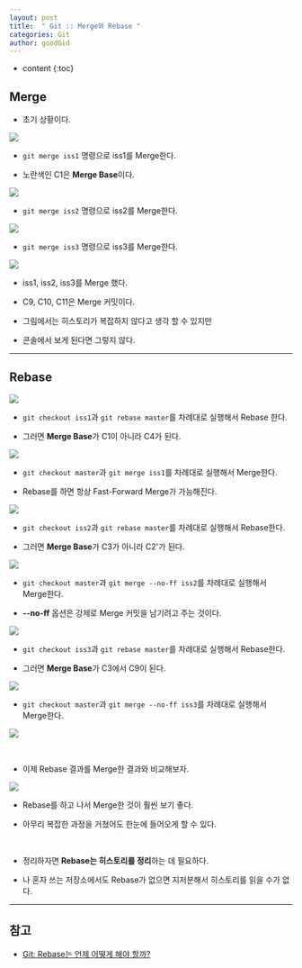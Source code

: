 ```yaml
---
layout: post
title:  " Git :: Merge와 Rebase "
categories: Git
author: goodGid
---
```

* content
{:toc}

## Merge

* 초기 상황이다.

![](/assets/img/git/git_merge_vs_rebase_1.png)

* `git merge iss1` 명령으로 iss1를 Merge한다. 

* 노란색인 C1은 **Merge Base**이다.












![](/assets/img/git/git_merge_vs_rebase_2.png)

* `git merge iss2` 명령으로 iss2를 Merge한다.

![](/assets/img/git/git_merge_vs_rebase_3.png)

* `git merge iss3` 명령으로 iss3를 Merge한다.

![](/assets/img/git/git_merge_vs_rebase_4.png)

* iss1, iss2, iss3를 Merge 했다. 

* C9, C10, C11은 Merge 커밋이다. 

* 그림에서는 히스토리가 복잡하지 않다고 생각 할 수 있지만

* 콘솔에서 보게 된다면 그렇지 않다.

---


## Rebase

![](/assets/img/git/git_merge_vs_rebase_5.png)

* `git checkout iss1`과 `git rebase master`를 차례대로 실행해서 Rebase 한다. 

* 그러면 **Merge Base**가 C1이 아니라 C4가 된다.

![](/assets/img/git/git_merge_vs_rebase_6.png)

* `git checkout master`과 `git merge iss1`를 차례대로 실행해서 Merge한다. 

* Rebase를 하면 항상 Fast-Forward Merge가 가능해진다. 



![](/assets/img/git/git_merge_vs_rebase_7.png)

* `git checkout iss2`과 `git rebase master`를 차례대로 실행해서 Rebase한다.

* 그러면 **Merge Base**가 C3가 아니라 C2'가 된다.




![](/assets/img/git/git_merge_vs_rebase_8.png)

* `git checkout master`과 `git merge --no-ff iss2`를 차례대로 실행해서 Merge한다. 

* **--no-ff** 옵션은 강제로 Merge 커밋을 남기려고 주는 것이다. 


![](/assets/img/git/git_merge_vs_rebase_9.png)

* `git checkout iss3`과 `git rebase master`를 차례대로 실행해서 Rebase한다.

* 그러면 **Merge Base**가 C3에서 C9이 된다.





![](/assets/img/git/git_merge_vs_rebase_10.png)

* `git checkout master`과 `git merge --no-ff iss3`를 차례대로 실행해서 Merge한다.

![](/assets/img/git/git_merge_vs_rebase_11.png)


<br>

* 이제 Rebase 결과를 Merge한 결과와 비교해보자.

![](/assets/img/git/git_merge_vs_rebase_12.png)


* Rebase를 하고 나서 Merge한 것이 훨씬 보기 좋다. 

* 아무리 복잡한 과정을 거쳤어도 한눈에 들어오게 할 수 있다.

<br>

* 정리하자면 **Rebase는 히스토리를 정리**하는 데 필요하다. 

* 나 혼자 쓰는 저장소에서도 Rebase가 없으면 지저분해서 히스토리를 읽을 수가 없다.


---

## 참고

* [Git: Rebase는 언제 어떻게 해야 할까?](http://dogfeet.github.io/articles/2012/git-merge-rebase.html)
